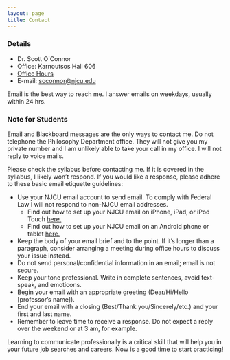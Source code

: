 ```yaml
---
layout: page
title: Contact
---
```


###  Details

+ Dr. Scott O'Connor 
+ Office: Karnoutsos Hall 606
+ [Office Hours](office)
+ E-mail: <soconnor@njcu.edu>

Email is the best way to reach me. I answer emails on weekdays, usually within 24 hrs.


### Note for Students

Email and Blackboard messages are the only ways to contact me. Do not telephone the Philosophy Department office. They will not give you my private number and I am unlikely able to take your call in my office. I will not reply to voice mails. 

Please check the syllabus before contacting me. If it is covered in the syllabus, I likely won’t respond. If you would like a response, please adhere to these basic email etiquette guidelines:

+ Use your NJCU email account to send email. To comply with Federal Law I will not respond to non-NJCU email addresses. 
	+ Find out how to set up your NJCU email on iPhone, iPad, or iPod Touch [here.](https://support.office.com/en-us/article/Set-up-email-on-iPhone-iPad-or-iPod-Touch-b2de2161-cc1d-49ef-9ef9-81acd1c8e234#BKMK_WorkOrSchool)
	+ Find out how to set up your NJCU email on an Android phone or tablet [here.](https://support.office.com/en-us/article/Set-up-email-on-an-Android-phone-or-tablet-886db551-8dfa-4fd5-b835-f8e532091872#BKMK_O365SetUp) 
+  Keep the body of your email brief and to the point. If it’s longer than a paragraph, consider arranging a meeting during office hours to discuss your issue instead.
+ Do not send personal/confidential information in an email; email is not secure.
+ Keep your tone professional. Write in complete sentences, avoid text-speak, and emoticons. 
+ Begin your email with an appropriate greeting (Dear/Hi/Hello [professor’s name]).
+ End your email with a closing (Best/Thank you/Sincerely/etc.) and your first and last name.
+ Remember to leave time to receive a response. Do not expect a reply over the weekend or at 3 am, for example.

Learning to communicate professionally is a critical skill that will help you in your future job searches and careers. Now is a good time to start practicing!